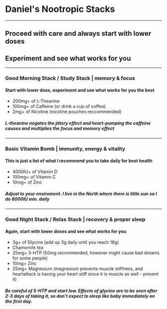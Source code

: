 # Daniel's Nootropic Stacks
---
## Proceed with care and always start with lower doses
## Experiment and see what works for you
---
### Good Morning Stack / Study Stack | memory & focus
#### Start with lower dose, experiment and see what works for you the best
- 200mg+ of L-Theanine  
- 100mg+ of Caffeine (or drink a cup of coffee)
- 2mg+ of Nicotine (nicotine pouches reccommended)
##### L-theanine negates the jittery effect and heart-pumping the caffeine causes and multiplies the focus and memory effect
---
### Basic Vitamin Bomb | immunity, energy & vitality
#### This is just a list of what I recommend you to take daily for best health
- 4000IU+ of Vitamin D
- 100mg+ of Vitamin C
- 10mg+ of Zinc
##### Adjust to your enviroment. I live in the North where there is little sun so I do 8000IU min. daily
---
### Good Night Stack / Relax Stack | recovery & proper sleep
#### Again, start with lower doses and see what works for you
- 3g+ of Glycine (add up 3g daily until you reach 18g)
- Chamomile tea
- 25mg+ 5-HTP (50mg recommended, however might cause bad dreams for some people)
- 10mg+ Zinc
- 25mg+ Magnesium (magnesium prevents muscle stiffness, and heartattack is having your heart stiff since it is muscle as well - prevent it)
##### Be careful of 5-HTP and start low. Effects of glycine are to be seen after 2-3 days of taking it, so don't expect to sleep like baby immediately on the first day.